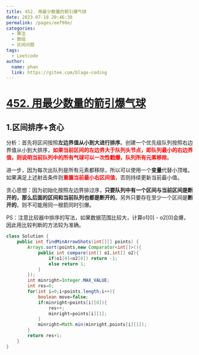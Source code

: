 ```yaml
---
title: 452. 用最少数量的箭引爆气球
date: 2023-07-18 20:46:38
permalink: /pages/eef90e/
categories:
  - 算法
  - 数组
  - 区间问题
tags:
  - Leetcode
author: 
  name: phan
  link: https://gitee.com/blage-coding
---
```

# [452. 用最少数量的箭引爆气球](https://leetcode.cn/problems/minimum-number-of-arrows-to-burst-balloons/)

## 1.区间排序+贪心

分析：首先将区间按照**左边界值从小到大进行排序**。创建一个优先级队列按照右边界值从小到大排序，<font color="red">**如果当前区间的左边界大于队列头节点，即队列最小的右边界值，则说明当前队列中的所有气球可以一次性戳爆，队列所有元素移除**</font>。

进一步，因为每次出队列是所有元素都移除，所以可以使用一个**变量**代替小顶堆。如果满足上述射击条件则<font color="red">**重置当前最小右区间值**</font>，否则持续更新当前最小值。

贪心思想：因为初始化按照左边界排过序，**只要队列中有一个区间与当前区间是断开的，那么后面的区间和当前队列也都是断开的**。另外只要存在至少一个区间是**断开的**，则不可能用同一根箭同时引爆。

PS：注意比较器中排序的写法，如果数据范围比较大，计算o1\[0] - o2\[0\]会爆，因此用比较判断的方法较为准确。

```java
class Solution {
    public int findMinArrowShots(int[][] points) {
        Arrays.sort(points,new Comparator<int[]>(){
            public int compare(int[] o1,int[] o2){
                if(o1[0]<o2[0]) return -1;
                else return 1;
            }
        });
        int minright=Integer.MAX_VALUE;
        int res=0;
        for(int i=0;i<points.length;i++){
            boolean move=false;
            if(minright<points[i][0]){
                res++;
                minright=points[i][1];
            }
            minright=Math.min(minright,points[i][1]);
        }
        return res+1;
    }
}
```